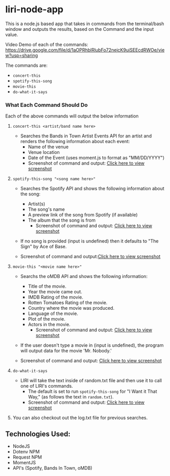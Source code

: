 # liri-node-app

This is a node.js based app that takes in commands from the terminal/bash window and outputs the results, based on the Command and the input value.

Video Demo of each of the commands: https://drive.google.com/file/d/1aOPRhblRlubFo72nejcK9uiSEEcdRWOe/view?usp=sharing

The commands are:
   * `concert-this`
   * `spotify-this-song`
   * `movie-this`
   * `do-what-it-says`

### What Each Command Should Do

Each of the above commands will output the below information

1. `concert-this <artist/band name here>`

   * Searches the Bands in Town Artist Events API for an artist and renders the following information about each event:
      * Name of the venue
      * Venue location
      * Date of the Event (uses moment.js to format as "MM/DD/YYYY")  
       * Screenshot of command and output:  [Click here to view screenshot](screenshots/concertThis_screenshot.png)

2. `spotify-this-song "<song name here>"`

   * Searches the Spotify API and shows the following information about the song:
      * Artist(s)
      * The song's name
      * A preview link of the song from Spotify (if available)
      * The album that the song is from
        * Screenshot of command and output: [Click here to view screenshot](screenshots/spotifyThisSong_screenshot.png)

   * If no song is provided (input is undefined) then it defaults to "The Sign" by Ace of Base.
    * Screenshot of command and output:[Click here to view screenshot](screenshots/spotifyThisSong_blank.png)

3. `movie-this "<movie name here>"`

   * Searchs the oMDB API and shows the following information:
      * Title of the movie.
      * Year the movie came out.
      * IMDB Rating of the movie.
      * Rotten Tomatoes Rating of the movie.
      * Country where the movie was produced.
      * Language of the movie.
      * Plot of the movie.
      * Actors in the movie.
        * Screenshot of command and output: [Click here to view screenshot](screenshots/movieThis_screenshot.png) 
  
   * If the user doesn't type a movie in (input is undefined), the program will output data for the movie 'Mr. Nobody.'
    * Screenshot of command and output: [Click here to view screenshot](screenshots/movieThis_blank_screenshot.png)

4. `do-what-it-says`

   * LIRI will take the text inside of random.txt file and then use it to call one of LIRI's commands.
     * The default is set to run `spotify-this-song` for "I Want it That Way," (as follows the text in `random.txt`).
     * Screenshot of command and output: [Click here to view screenshot](screenshots/doWhatItSays_screenshot.png)

5. You can also checkout out the log.txt file for previous searches.

## Technologies Used:
- NodeJS
- Dotenv NPM
- Request NPM
- MomentJS
- API's (Spotify, Bands In Town, oMDB)


